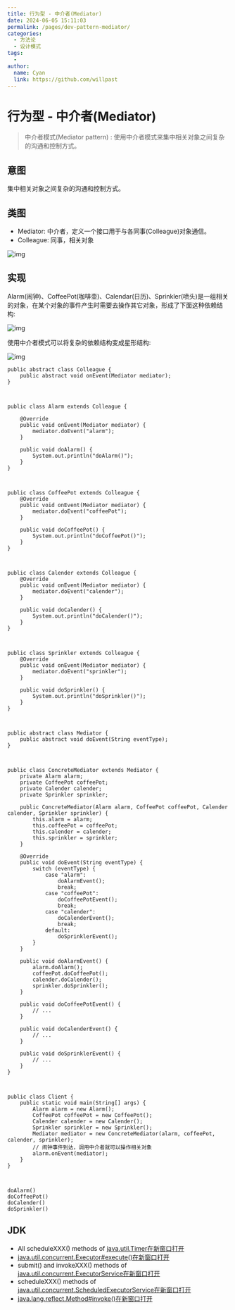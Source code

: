```yaml
---
title: 行为型 - 中介者(Mediator)
date: 2024-06-05 15:11:03
permalink: /pages/dev-pattern-mediator/
categories:
  - 方法论
  - 设计模式
tags:
  - 
author: 
  name: Cyan
  link: https://github.com/willpast
---
```

# 行为型 - 中介者(Mediator)

> 中介者模式(Mediator pattern) : 使用中介者模式来集中相关对象之间复杂的沟通和控制方式。
 

## 意图

集中相关对象之间复杂的沟通和控制方式。

## 类图

  * Mediator: 中介者，定义一个接口用于与各同事(Colleague)对象通信。
  * Colleague: 同事，相关对象

![img](https://cdn.jsdelivr.net/gh/willpast/image/blog/ka_java/d0afdd23-c9a5-4d1c-9b3d-404bff3bd0d1.png)

## 实现

Alarm(闹钟)、CoffeePot(咖啡壶)、Calendar(日历)、Sprinkler(喷头)是一组相关的对象，在某个对象的事件产生时需要去操作其它对象，形成了下面这种依赖结构:

![img](https://cdn.jsdelivr.net/gh/willpast/image/blog/ka_java/82cfda3b-b53b-4c89-9fdb-26dd2db0cd02.jpg)

使用中介者模式可以将复杂的依赖结构变成星形结构:

![img](https://cdn.jsdelivr.net/gh/willpast/image/blog/ka_java/5359cbf5-5a79-4874-9b17-f23c53c2cb80.jpg)

    
    
    public abstract class Colleague {
        public abstract void onEvent(Mediator mediator);
    }
    
    
    
    public class Alarm extends Colleague {
    
        @Override
        public void onEvent(Mediator mediator) {
            mediator.doEvent("alarm");
        }
    
        public void doAlarm() {
            System.out.println("doAlarm()");
        }
    }
    
    
    
    public class CoffeePot extends Colleague {
        @Override
        public void onEvent(Mediator mediator) {
            mediator.doEvent("coffeePot");
        }
    
        public void doCoffeePot() {
            System.out.println("doCoffeePot()");
        }
    }
    
    
    
    public class Calender extends Colleague {
        @Override
        public void onEvent(Mediator mediator) {
            mediator.doEvent("calender");
        }
    
        public void doCalender() {
            System.out.println("doCalender()");
        }
    }
    
    
    
    public class Sprinkler extends Colleague {
        @Override
        public void onEvent(Mediator mediator) {
            mediator.doEvent("sprinkler");
        }
    
        public void doSprinkler() {
            System.out.println("doSprinkler()");
        }
    }
    
    
    
    public abstract class Mediator {
        public abstract void doEvent(String eventType);
    }
    
    
    
    public class ConcreteMediator extends Mediator {
        private Alarm alarm;
        private CoffeePot coffeePot;
        private Calender calender;
        private Sprinkler sprinkler;
    
        public ConcreteMediator(Alarm alarm, CoffeePot coffeePot, Calender calender, Sprinkler sprinkler) {
            this.alarm = alarm;
            this.coffeePot = coffeePot;
            this.calender = calender;
            this.sprinkler = sprinkler;
        }
    
        @Override
        public void doEvent(String eventType) {
            switch (eventType) {
                case "alarm":
                    doAlarmEvent();
                    break;
                case "coffeePot":
                    doCoffeePotEvent();
                    break;
                case "calender":
                    doCalenderEvent();
                    break;
                default:
                    doSprinklerEvent();
            }
        }
    
        public void doAlarmEvent() {
            alarm.doAlarm();
            coffeePot.doCoffeePot();
            calender.doCalender();
            sprinkler.doSprinkler();
        }
    
        public void doCoffeePotEvent() {
            // ...
        }
    
        public void doCalenderEvent() {
            // ...
        }
    
        public void doSprinklerEvent() {
            // ...
        }
    }
    
    
    
    public class Client {
        public static void main(String[] args) {
            Alarm alarm = new Alarm();
            CoffeePot coffeePot = new CoffeePot();
            Calender calender = new Calender();
            Sprinkler sprinkler = new Sprinkler();
            Mediator mediator = new ConcreteMediator(alarm, coffeePot, calender, sprinkler);
            // 闹钟事件到达，调用中介者就可以操作相关对象
            alarm.onEvent(mediator);
        }
    }
    
    
    
    doAlarm()
    doCoffeePot()
    doCalender()
    doSprinkler()
    

## JDK

  * All scheduleXXX() methods of [java.util.Timer在新窗口打开](http://docs.oracle.com/javase/8/docs/api/java/util/Timer.html)
  * [java.util.concurrent.Executor#execute()在新窗口打开](http://docs.oracle.com/javase/8/docs/api/java/util/concurrent/Executor.html#execute-java.lang.Runnable-)
  * submit() and invokeXXX() methods of [java.util.concurrent.ExecutorService在新窗口打开](http://docs.oracle.com/javase/8/docs/api/java/util/concurrent/ExecutorService.html)
  * scheduleXXX() methods of [java.util.concurrent.ScheduledExecutorService在新窗口打开](http://docs.oracle.com/javase/8/docs/api/java/util/concurrent/ScheduledExecutorService.html)
  * [java.lang.reflect.Method#invoke()在新窗口打开](http://docs.oracle.com/javase/8/docs/api/java/lang/reflect/Method.html#invoke-java.lang.Object-java.lang.Object...-)

 